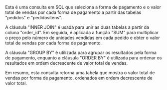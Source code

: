 Esta é uma consulta em SQL que seleciona a forma de pagamento e o valor total de vendas por cada forma de pagamento a partir das tabelas "pedidos" e "pedidositens".

A cláusula "INNER JOIN" é usada para unir as duas tabelas a partir da coluna "order_id". Em seguida, é aplicada a função "SUM" para multiplicar o preço pelo número de unidades vendidas em cada pedido e obter o valor total de vendas por cada forma de pagamento.

A cláusula "GROUP BY" é utilizada para agrupar os resultados pela forma de pagamento, enquanto a cláusula "ORDER BY" é utilizada para ordenar os resultados em ordem decrescente de valor total de vendas.

Em resumo, esta consulta retorna uma tabela que mostra o valor total de vendas por forma de pagamento, ordenados em ordem decrescente de valor total.